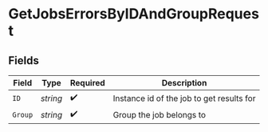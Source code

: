 # GetJobsErrorsByIDAndGroupRequest


## Fields

| Field                                     | Type                                      | Required                                  | Description                               |
| ----------------------------------------- | ----------------------------------------- | ----------------------------------------- | ----------------------------------------- |
| `ID`                                      | *string*                                  | :heavy_check_mark:                        | Instance id of the job to get results for |
| `Group`                                   | *string*                                  | :heavy_check_mark:                        | Group the job belongs to                  |